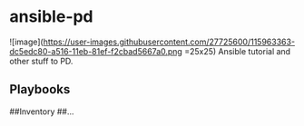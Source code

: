 # ansible-pd

![image](https://user-images.githubusercontent.com/27725600/115963363-dc5edc80-a516-11eb-81ef-f2cbad5667a0.png =25x25) Ansible tutorial and other stuff to PD.

## Playbooks
##Inventory
##...
